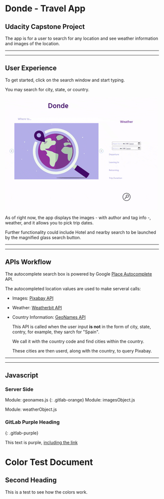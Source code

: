 # Donde - Travel App
## Udacity Capstone Project

The app is for a user to search for any location and see weather information and images of the location. 


---
---
## User Experience
To get started, click on the search window and start typing.

You may search for city, state, or country. 

![Start Typing](user_experience01.gif)

As of right now, the app displays the images - with author and tag info -, weather, and it allows you to pick trip dates.

Further functionality could include Hotel and nearby search to be launched by the magnified glass search button. 




---
---
## APIs Workflow

The autocomplete search box is powered by Google [Place Autocomplete](https://developers.google.com/maps/documentation/places/web-service/autocomplete?hl=id) API.

The autocompleted location values are used to make serveral calls:

* Images: [Pixabay API](https://pixabay.com/api/docs/)

* Weather: [Weatherbit API](https://www.weatherbit.io/api)


* Country Information: [GeoNames API](http://www.geonames.org/export/web-services.html)

    This API is called when the user input **is not** in the form of city, state, contry, for example, they sarch for "Spain".
    
    We call it with the country code and find cities within the country.
    
    These cities are then userd, along with the country, to query Pixabay.




---
---

## Javascript 
   ### Server Side

Module: geonames.js
{: .gitlab-orange}
Module: imagesObject.js

Module: weatherObject.js


### GitLab Purple Heading
{: .gitlab-purple}

<div class="text-purple">
  This text is purple, <a href="#" class="text-inherit">including the link</a>
</div>


# Color Test Document




## Second Heading

This is a test to see how the colors work.